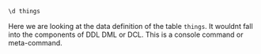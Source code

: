 ```sql
\d things
```

Here we are looking at the data definition of the table `things`. It wouldnt fall into the components of DDL DML or DCL. This is a console command or meta-command.
